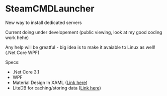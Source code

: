 # SteamCMDLauncher
New way to install dedicated servers

Current doing under developement (public viewing, look at my good coding work hehe)

Any help will be greatful - big idea is to make it avaiable to Linux as well! (.Net Core WPF)

Specs:
- .Net Core 3.1
- WPF
- Material Design In XAML ([Link here](http://materialdesigninxaml.net))
- LiteDB for caching/storing data ([Link here](https://www.litedb.org))
